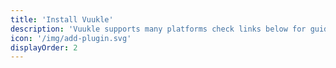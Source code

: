 ```yaml
---
title: 'Install Vuukle'
description: 'Vuukle supports many platforms check links below for guides.'
icon: '/img/add-plugin.svg'
displayOrder: 2
---
```

